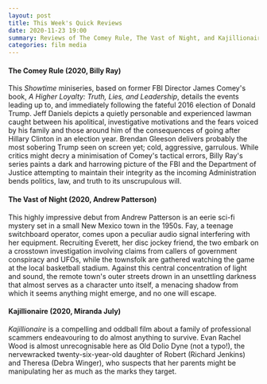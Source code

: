 ```yaml
---
layout: post
title: This Week's Quick Reviews
date: 2020-11-23 19:00
summary: Reviews of The Comey Rule, The Vast of Night, and Kajillionaire.
categories: film media 
---
```


#### The Comey Rule (2020, Billy Ray)

This _Showtime_ miniseries, based on former FBI Director James Comey's book, _A Higher Loyalty: Truth, Lies, and Leadership_, details the events leading up to, and immediately following the fateful 2016 election of Donald Trump. Jeff Daniels depicts a quietly personable and experienced lawman caught between his apolitical, investigative motivations and the fears voiced by his family and those around him of the consequences of going after Hillary Clinton in an election year. Brendan Gleeson delivers probably the most sobering Trump seen on screen yet; cold, aggressive, garrulous. While critics might decry a minimisation of Comey's tactical errors, Billy Ray's series paints a dark and harrowing picture of the FBI and the Department of Justice attempting to maintain their integrity as the incoming Administration bends politics, law, and truth to its unscrupulous will. 

#### The Vast of Night (2020, Andrew Patterson)

This highly impressive debut from Andrew Patterson is an eerie sci-fi mystery set in a small New Mexico town in the 1950s. Fay, a teenage switchboard operator, comes upon a peculiar audio signal interfering with her equipment. Recruiting Everett, her disc jockey friend, the two embark on a crosstown investigation involving claims from callers of government conspiracy and UFOs, while the townsfolk are gathered watching the game at the local basketball stadium. Against this central concentration of light and sound, the remote town's outer streets drown in an unsettling darkness that almost serves as a character unto itself, a menacing shadow from which it seems anything might emerge, and no one will escape. 

#### Kajillionaire (2020, Miranda July)

_Kajillionaire_ is a compelling and oddball film about a family of professional scammers endeavouring to do almost anything to survive. Evan Rachel Wood is almost unrecognisable here as Old Dolio Dyne (not a typo!), the nervewracked twenty-six-year-old daughter of Robert (Richard Jenkins) and Theresa (Debra Winger), who suspects that her parents might be manipulating her as much as the marks they target.
